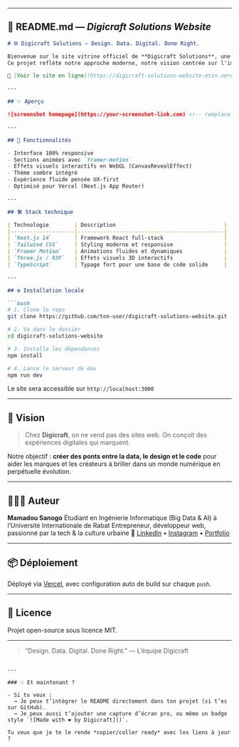 
---

## 📄 README.md — *Digicraft Solutions Website*

````md
# 🌐 Digicraft Solutions — Design. Data. Digital. Done Right.

Bienvenue sur le site vitrine officiel de **Digicraft Solutions**, une startup à la croisée du design graphique, de la data science et du développement web.  
Ce projet reflète notre approche moderne, notre vision centrée sur l'impact digital, et notre passion pour l'innovation technologique.

🔗 [Voir le site en ligne](https://digicraft-solutions-website-etin.vercel.app/)

---

## ✨ Aperçu

![screenshot homepage](https://your-screenshot-link.com) <!-- remplace par une vraie image si t’as une capture -->

---

## 🚀 Fonctionnalités

- Interface 100% responsive
- Sections animées avec `framer-motion`
- Effets visuels interactifs en WebGL (CanvasRevealEffect)
- Thème sombre intégré
- Expérience fluide pensée UX-first
- Optimisé pour Vercel (Next.js App Router)

---

## 🛠️ Stack technique

| Technologie        | Description                                  |
|--------------------|----------------------------------------------|
| `Next.js 14`       | Framework React full-stack                   |
| `Tailwind CSS`     | Styling moderne et responsive                |
| `Framer Motion`    | Animations fluides et dynamiques             |
| `Three.js / R3F`   | Effets visuels 3D interactifs                |
| `TypeScript`       | Typage fort pour une base de code solide     |

---

## ⚙️ Installation locale

```bash
# 1. Clone le repo
git clone https://github.com/ton-user/digicraft-solutions-website.git

# 2. Va dans le dossier
cd digicraft-solutions-website

# 3. Installe les dépendances
npm install

# 4. Lance le serveur de dev
npm run dev
````

Le site sera accessible sur `http://localhost:3000`

---

## 🧠 Vision

> Chez **Digicraft**, on ne vend pas des sites web.
> On conçoit des expériences digitales qui marquent.

Notre objectif : **créer des ponts entre la data, le design et le code** pour aider les marques et les créateurs à briller dans un monde numérique en perpétuelle évolution.

---

## 👨🏽‍💻 Auteur

**Mamadou Sanogo**
Étudiant en Ingénierie Informatique (Big Data & AI) à l’Université Internationale de Rabat
Entrepreneur, développeur web, passionné par la tech & la culture urbaine
🔗 [LinkedIn](https://linkedin.com/in/ton-lien) • [Instagram](https://instagram.com/ta-boutique) • [Portfolio](https://tonportfolio.com)

---

## 📦 Déploiement

Déployé via [Vercel](https://vercel.com), avec configuration auto de build sur chaque `push`.

---

## 📜 Licence

Projet open-source sous licence MIT.

---

> “Design. Data. Digital. Done Right.”
> — L’équipe Digicraft

```

---

### 💡 Et maintenant ?

- Si tu veux :  
  → Je peux t’intégrer le README directement dans ton projet (si t’es sur GitHub).  
  → Je peux aussi t’ajouter une capture d’écran pro, ou même un badge style `![Made with ❤️ by Digicraft]()`.

Tu veux que je te le rende *copier/coller ready* avec les liens à jour ?
```
